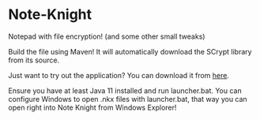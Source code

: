 # Note-Knight
Notepad with file encryption! (and some other small tweaks)

Build the file using Maven! It will automatically download the SCrypt library from its source.

Just want to try out the application? You can download it from [here](https://github.com/this-is-forever/Note-Knight/raw/master/Note-Knight.zip).

Ensure you have at least Java 11 installed and run launcher.bat. You can configure Windows to open .nkx files with launcher.bat, that way you can open right into Note Knight from Windows Explorer!
